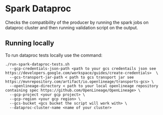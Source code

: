 # Spark Dataproc

Checks the compatibility of the producer by running the spark jobs on dataproc cluster and then running validation script on the output.

## Running locally

To run dataproc tests locally use the command:
```commandline
./run-spark-dataproc-tests.sh 
  --gcp-credentials-json-path <path to your gcs credentails json see https://developers.google.com/workspace/guides/create-credentials>  \
  --gcs-transport-jar-path < path to gcs transport jar see https://mvnrepository.com/artifact/io.openlineage/transports-gcs> \
  --openlineage-directory < path to your local openlineage repository containing spec https://github.com/OpenLineage/OpenLineage> \
  --gcp-project <your gcp project> \
  --gcp-region <your gcp region> \
  --gcs-bucket <gcs bucket the script will work with> \
  --dataproc-cluster-name <name of your cluster>
```
